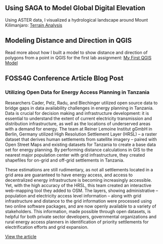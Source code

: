 ## Using SAGA to Model Global Digital Elevation 
Using ASTER data, I visualized a hydrological landscape around Mount Kilimanjaro: [Terrain Analysis](Global_DEM_Models.md)


## Modeling Distance and Direction in QGIS
Read more about how I built a model to show distance and direction of polygons from a point in QGIS for the first lab assignment:
[My First QGIS Model](qgisModelDirDis.md)


## FOSS4G Conference Article Blog Post
### Utilizing Open Data for Energy Access Planning in Tanzania

Researchers Cader, Pelz, Radu, and Blechinger utilized open source data to bridge gaps in data availability challenges in energy planning in Tanzania. Data is crucial for decision making and infrastructure development: it is essential to understand the extent of current electricity transmission and distribution infrastructure, as well as the locations of underserved areas with a demand for energy. The team at Reiner Lemoine Institut gGmbH in Berlin, Germany utilized High Resolution Settlement Layer (HRSL) – a raster dataset that derives human settlements from satellite imagery – paired with Open Street Maps and existing datasets for Tanzania to create a base data set for energy planning. By performing distance calculations in GIS to the nearest major population center with grid infrastructure, they created shapefiles for on-grid and off-grid settlements in Tanzania. 


These estimations are still rudimentary, as not all settlements located in a grid area are guaranteed to have energy access, and access to decentralized energy infrastructure is becoming increasingly accessible. Yet, with the high accuracy of the HRSL, this team created an interactive web-mapping tool they added to OSM. The layers, showing administrative – population and electricity access level information – along with grid infrastructure and distance to the grid information were processed using two online software packages, and are now openly available to a variety of stakeholders. This information, made possible through open datasets, is helpful for both private sector developers, governmental organizations and rural energy access planners in identification of priority settlements for electrification efforts and grid expansion. 

[View the article](https://www.int-arch-photogramm-remote-sens-spatial-inf-sci.net/XLII-4-W8/23/2018/isprs-archives-XLII-4-W8-23-2018.pdf)

